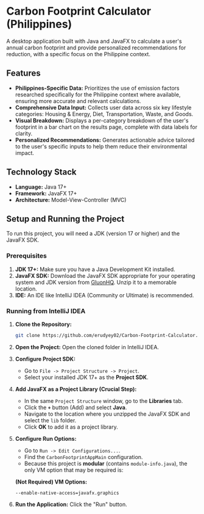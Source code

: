 # Carbon Footprint Calculator (Philippines)

A desktop application built with Java and JavaFX to calculate a user's annual carbon footprint and provide personalized recommendations for reduction, with a specific focus on the Philippine context.

## Features

* **Philippines-Specific Data:** Prioritizes the use of emission factors researched specifically for the Philippine context where available, ensuring more accurate and relevant calculations.
* **Comprehensive Data Input:** Collects user data across six key lifestyle categories: Housing & Energy, Diet, Transportation, Waste, and Goods.
* **Visual Breakdown:** Displays a per-category breakdown of the user's footprint in a bar chart on the results page, complete with data labels for clarity.
* **Personalized Recommendations:** Generates actionable advice tailored to the user's specific inputs to help them reduce their environmental impact.

## Technology Stack

* **Language:** Java 17+
* **Framework:** JavaFX 17+
* **Architecture:** Model-View-Controller (MVC)

## Setup and Running the Project

To run this project, you will need a JDK (version 17 or higher) and the JavaFX SDK.

### Prerequisites

1.  **JDK 17+:** Make sure you have a Java Development Kit installed.
2.  **JavaFX SDK:** Download the JavaFX SDK appropriate for your operating system and JDK version from [GluonHQ](https://gluonhq.com/products/javafx/). Unzip it to a memorable location.
3.  **IDE:** An IDE like IntelliJ IDEA (Community or Ultimate) is recommended.

### Running from IntelliJ IDEA

1.  **Clone the Repository:**
    ```bash
    git clone https://github.com/erudyey02/Carbon-Footprint-Calculator.git
    ```
2.  **Open the Project:** Open the cloned folder in IntelliJ IDEA.

3.  **Configure Project SDK:**
    * Go to `File -> Project Structure -> Project`.
    * Select your installed JDK 17+ as the **Project SDK**.

4.  **Add JavaFX as a Project Library (Crucial Step):**
    * In the same `Project Structure` window, go to the **Libraries** tab.
    * Click the **`+`** button (Add) and select **Java**.
    * Navigate to the location where you unzipped the JavaFX SDK and select the `lib` folder.
    * Click **OK** to add it as a project library.

5.  **Configure Run Options:**
    * Go to `Run -> Edit Configurations...`.
    * Find the `CarbonFootprintAppMain` configuration.
    * Because this project is **modular** (contains `module-info.java`), the only VM option that may be required is:

    **(Not Required) VM Options:**
    ```
    --enable-native-access=javafx.graphics
    ```

6.  **Run the Application:** Click the "Run" button.

